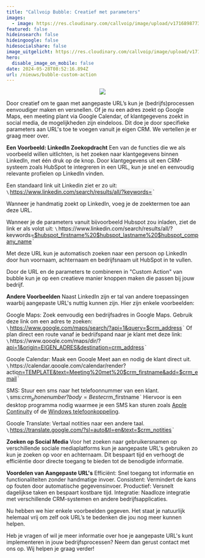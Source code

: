 ```yaml
---
title: "Callvoip Bubble: Creatief met parameters"
images:
  - image: https://res.cloudinary.com/callvoip/image/upload/v1716898773/linkedin-popup.png
featured: false
hideinsearch: false
hideingoogle: false
hidesocialshare: false
image_uitgelicht: https://res.cloudinary.com/callvoip/image/upload/v1716898773/linkedin-popup.png
hero:
  disable_image_on_mobile: false
date: 2024-05-28T08:52:16.894Z
url: /nieuws/bubble-custom-action
---
```

<center><img src="https://res.cloudinary.com/callvoip/image/upload/v1716898773/linkedin-popup.png"></center>

Door creatief om te gaan met aangepaste URL’s kun je (bedrijfs)processen eenvoudiger maken en versnellen. Of je nu een adres zoekt op Google Maps, een meeting plant via Google Calendar, of klantgegevens zoekt in social media, de mogelijkheden zijn eindeloos. Dit doe je door specifieke parameters aan URL's toe te voegen vanuit je eigen CRM. We vertellen je er graag meer over.

<b>Een Voorbeeld: LinkedIn Zoekopdracht</b>
Een van de functies die we als voorbeeld willen uitlichten, is het zoeken naar klantgegevens binnen LinkedIn, met één druk op de knop. Door klantgegevens uit een CRM-systeem zoals HubSpot te integreren in een URL, kun je snel en eenvoudig relevante profielen op LinkedIn vinden.

Een standaard link uit Linkedin ziet er zo uit:
`\`<span style="background-color: #f5f5f5; padding: 2px;">https://www.linkedin.com/search/results/all/?keywords=</span>\`

Wanneer je handmatig zoekt op LinkedIn, voeg je de zoektermen toe aan deze URL.

Wanneer je de parameters vanuit bijvoorbeeld Hubspot zou inladen, ziet de link er als volgt uit:
`\`<span style="background-color: #f5f5f5; padding: 2px;">https://www.linkedin.com/search/results/all/?keywords=$hubspot_firstname%20$hubspot_lastname%20$hubspot_company_name</span>\`

Met deze URL kun je automatisch zoeken naar een persoon op LinkedIn door hun voornaam, achternaam en bedrijfsnaam uit HubSpot in te vullen.

Door de URL en de parameters te combineren in "Custom Action" van bubble kun je op een creatieve manier knoppen maken die passen bij jouw bedrijf.

<b>Andere Voorbeelden</b>
Naast LinkedIn zijn er tal van andere toepassingen waarbij aangepaste URL's nuttig kunnen zijn. Hier zijn enkele voorbeelden:

Google Maps: Zoek eenvoudig een bedrijfsadres in Google Maps.
Gebruik deze link om een adres te zoeken:
`\`<span style="background-color: #f5f5f5; padding: 2px;">https://www.google.com/maps/search/?api=1&query=$crm_address</span>\`
Of plan direct een route vanaf je bedrijfspand naar je klant met deze link:
`\`<span style="background-color: #f5f5f5; padding: 2px;">https://www.google.com/maps/dir/?api=1&origin=EIGEN_ADRES&destination=crm_address</span>\`

Google Calendar: Maak een Google Meet aan en nodig de klant direct uit.
`\`<span style="background-color: #f5f5f5; padding: 2px;">https://calendar.google.com/calendar/render?action=TEMPLATE&text=Meeting%20met%20$crm_firstname&add=$crm_email</span>\`

SMS: Stuur een sms naar het telefoonnummer van een klant.
`\`<span style="background-color: #f5f5f5; padding: 2px;">sms:$crm_phonenumber?body=Beste%20$crm_firstname</span>\` Hiervoor is een desktop programma nodig waarmee je een SMS kan sturen zoals [Apple Continuity](https://support.apple.com/en-us/102418) of de [Windows telefoonkoppeling](ms-windows-store://pdp/?productid=9NMPJ99VJBWV).

Google Translate: Vertaal notities naar een andere taal.
`\`<span style="background-color: #f5f5f5; padding: 2px;">https://translate.google.com/?sl=auto&tl=en&text=$crm_notities</span>\`

<b>Zoeken op Social Media</b>
Voor het zoeken naar gebruikersnamen op verschillende sociale mediaplatforms kun je aangepaste URL's gebruiken zo kun je zoeken op voor en achternaam. Dit bespaart tijd en verhoogt de efficiëntie door directe toegang te bieden tot de benodigde informatie.

<b>Voordelen van Aangepaste URL's</b>
Efficiënt: Snel toegang tot informatie en functionaliteiten zonder handmatige invoer.
Consistent: Vermindert de kans op fouten door automatische gegevensinvoer.
Productief: Versnelt dagelijkse taken en bespaart kostbare tijd.
Integratie: Naadloze integratie met verschillende CRM-systemen en andere bedrijfsapplicaties.

Nu hebben we hier enkele voorbeelden gegeven. Het staat je natuurlijk helemaal vrij om zelf ook URL’s te bedenken die jou nog meer kunnen helpen.

Heb je vragen of wil je meer informatie over hoe je aangepaste URL's kunt implementeren in jouw bedrijfsprocessen? Neem dan gerust contact met ons op. Wij helpen je graag verder!
